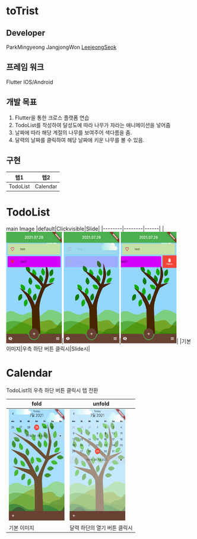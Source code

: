 # toTrist

## Developer
ParkMingyeong JangjongWon
[LeejeongSeok](https://adjoining-dryosaurus-a90.notion.site/JEONGSEOK-LEE-eca35bb9a8be48feb92029bf2f8a3298)

## 프레임 워크
Flutter
IOS/Android

## 개발 목표
1. Flutter을 통한 크로스 플랫폼 연습
2. TodoList를 작성하여 달성도에 따라 나무가 자라는 애니메이션을 넣어줌
3. 날짜에 따라 해당 계절의 나무를 보여주어 색다름을 줌.
4. 달력의 날짜를 클릭하여 해당 날짜에 키운 나무를 볼 수 있음.

## 구현
|텝1      |텝2     |
|--------|--------|
|TodoList|Calendar|



# TodoList
main Image
|default|Clickvisible|Slide|
|--------|--------|------|
|<img src="./image/main1.png" width="150" height="300">|<img src="./image/invisible.png" width="150" height="300">|<img src="./image/delete.png" width="150" height="300">|
|기본 이미지|우측 하단 버튼 클릭시|Slide시|

# Calendar
TodoList의 우측 하단 버튼 클릭시 텝 전환

|fold|unfold|
|--------|--------|
|<img src="./image/defaultCalendar.png" width="150" height="300">|<img src="./image/unfoldCalendar.png" width="150" height="300">|
|기본 이미지|달력 하단의 열기 버튼 클릭시|